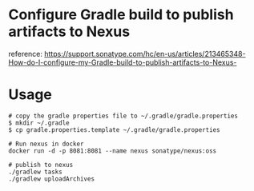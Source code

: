 # Configure Gradle build to publish artifacts to Nexus

reference: https://support.sonatype.com/hc/en-us/articles/213465348-How-do-I-configure-my-Gradle-build-to-publish-artifacts-to-Nexus-

# Usage

```
# copy the gradle properties file to ~/.gradle/gradle.properties
$ mkdir ~/.gradle
$ cp gradle.properties.template ~/.gradle/gradle.properties

# Run nexus in docker
docker run -d -p 8081:8081 --name nexus sonatype/nexus:oss

# publish to nexus
./gradlew tasks
./gradlew uploadArchives
```
